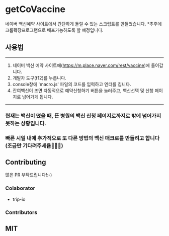 # getCoVaccine
네이버 백신예약 사이트에서 간단하게 돌릴 수 있는 스크립트를 만들었습니다. 
*추후에 크롬확장프로그램으로 배포가능하도록 할 예정입니다.



## 사용법
-------------------------
1. 네이버 백신 예약 사이트에(https://m.place.naver.com/rest/vaccine)에 들어갑니다. 
2. 개발자 도구(f12)를 누릅니다. 
3. console창에 'macro.js' 파일의 코드를 입력하고 엔터를 칩니다. 
4. 잔여백신이 뜨면 자동적으로 예약신청하기 버튼을 눌러주고, 백신선택 및 신청 페이지로 넘어가게 됩니다.
-------------------------
### 현재는 백신이 떴을 때, 뜬 병원의 백신 신청 페이지로까지로 밖에 넘어가지 못하는 상황입니다. 

### 빠른 시일 내에 추가적으로 또 다른 방법의 백신 매크로를 만들려고 합니다(조금만 기다려주세욥🙆🏻‍♂️)
## Contributing
 
 많은  PR 부탁드립니다!:-)
 ### Colaborator
 - trip-io
 ### Contributors
    
## MIT